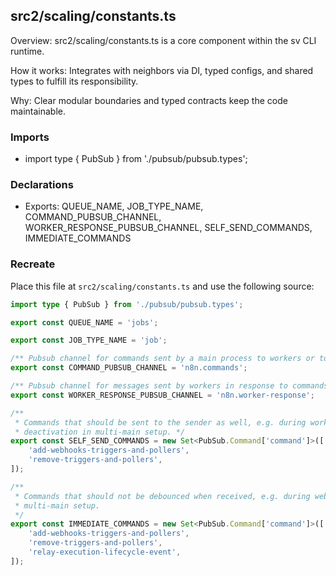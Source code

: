 ## src2/scaling/constants.ts

Overview: src2/scaling/constants.ts is a core component within the sv CLI runtime.

How it works: Integrates with neighbors via DI, typed configs, and shared types to fulfill its responsibility.

Why: Clear modular boundaries and typed contracts keep the code maintainable.

### Imports

- import type { PubSub } from './pubsub/pubsub.types';

### Declarations

- Exports: QUEUE_NAME, JOB_TYPE_NAME, COMMAND_PUBSUB_CHANNEL, WORKER_RESPONSE_PUBSUB_CHANNEL, SELF_SEND_COMMANDS, IMMEDIATE_COMMANDS

### Recreate

Place this file at `src2/scaling/constants.ts` and use the following source:

```ts
import type { PubSub } from './pubsub/pubsub.types';

export const QUEUE_NAME = 'jobs';

export const JOB_TYPE_NAME = 'job';

/** Pubsub channel for commands sent by a main process to workers or to other main processes. */
export const COMMAND_PUBSUB_CHANNEL = 'n8n.commands';

/** Pubsub channel for messages sent by workers in response to commands from main processes. */
export const WORKER_RESPONSE_PUBSUB_CHANNEL = 'n8n.worker-response';

/**
 * Commands that should be sent to the sender as well, e.g. during workflow activation and
 * deactivation in multi-main setup. */
export const SELF_SEND_COMMANDS = new Set<PubSub.Command['command']>([
	'add-webhooks-triggers-and-pollers',
	'remove-triggers-and-pollers',
]);

/**
 * Commands that should not be debounced when received, e.g. during webhook handling in
 * multi-main setup.
 */
export const IMMEDIATE_COMMANDS = new Set<PubSub.Command['command']>([
	'add-webhooks-triggers-and-pollers',
	'remove-triggers-and-pollers',
	'relay-execution-lifecycle-event',
]);

```
